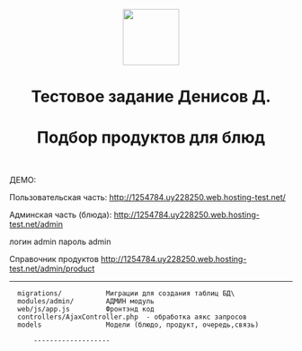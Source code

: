 <p align="center">
    <a href="https://github.com/yiisoft" target="_blank">
        <img src="https://avatars0.githubusercontent.com/u/993323" height="100px">
    </a>
    <h1 align="center">Тестовое задание Денисов Д. </h1>
	<h1  align="center">Подбор продуктов для блюд</h1>
    <br>
</p>

ДЕМО:

Пользовательская часть:
http://1254784.uy228250.web.hosting-test.net/

Админская часть (блюда):
http://1254784.uy228250.web.hosting-test.net/admin

логин admin
пароль admin

Справочник продуктов
http://1254784.uy228250.web.hosting-test.net/admin/product

-------------------

      migrations/           Миграции для создания таблиц БД\
      modules/admin/        АДМИН модуль 
	  web/js/app.js			Фронтэнд код
	  controllers/AjaxController.php  - обработка аякс запросов  
	  models				Модели (блюдо, продукт, очередь,связь)
		  
		  -------------------
